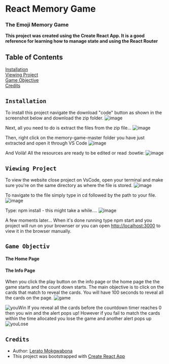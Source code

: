 # React Memory Game
### The Emoji Memory Game 

**This project was created using the Create React App. It is a good reference for learning how to manage state and using the React Router**

## Table of Contents  

[Installation](#installation)  
[Viewing Project](#view)  
[Game Objective](#game)  
[Credits](#credits)  

<a name="installation"/>  

## `Installation`

To install this project navigate the download "code" button as shown in the screenshot below and download the zip folder.
![image](https://user-images.githubusercontent.com/79574031/113320208-8a110e00-9312-11eb-81fa-3b903f1a4574.png)


Next, all you need to do is extract the files from the zip file...
![image](https://user-images.githubusercontent.com/79574031/113320731-220ef780-9313-11eb-9808-d3947feb47dd.png)



Then, right click on the memory-game-master folder you have just extracted and open it through VS Code
![image](https://user-images.githubusercontent.com/79574031/113320960-669a9300-9313-11eb-95c0-f79cc4692617.png)



And Voilà! All the resources are ready to be edited or read :bowtie:
![image](https://user-images.githubusercontent.com/79574031/113321184-a19cc680-9313-11eb-8b8c-f2bd3ed4e5c9.png)





<a name="view"/>

## `Viewing Project`


To view the website close project on VsCode, open your terminal and make sure you're on the same directory as where the file is stored.
![image](https://user-images.githubusercontent.com/79574031/113321430-e0328100-9313-11eb-9a8f-24f84c24efef.png)

To navigate to the file simply type in cd followed by the path to your file.
![image](https://user-images.githubusercontent.com/79574031/113321542-fc362280-9313-11eb-8ac5-68b9b0d20e68.png)



Type: npm install - this might take a while....
![image](https://user-images.githubusercontent.com/79574031/113321639-153ed380-9314-11eb-8499-f7b2c6e9e46a.png)

A few moments later... When it's done running type npm start and you project will run 
on your brownser or you can open [http://localhost:3000](http://localhost:3000) to view it in the browser manually.




<a name="game"/>

## `Game Objectiv`

#### The Home Page

#### The Info Page

When you click the play button on the info page or the home page the the
game starts and the count down starts. The main objective is to click on
the cards that match to reveal the cards. You will have 100 seconds to reveal
all the cards on the page.
![game](https://user-images.githubusercontent.com/79574031/113316194-5a600700-930e-11eb-85df-336f85a9cc98.png)

![youWin](https://user-images.githubusercontent.com/79574031/113317150-60a2b300-930f-11eb-9cf6-8142d3f3fcd5.JPG)
If you reveal all the cards before the countdown timer reaches 0 then
you win and the alert pops up! However if you fail to match the cards within the time allocated you lose the game
and another alert pops up
![youLose](https://user-images.githubusercontent.com/79574031/113317172-64ced080-930f-11eb-8aed-d991d891f576.JPG)

<a name="credits"/>

## `Credits`

 * Author: [Lerato Mokgwabona](https://github.com/Lerato029)
 * This project was bootstrapped with [Create React App](https://github.com/facebook/create-react-app)





